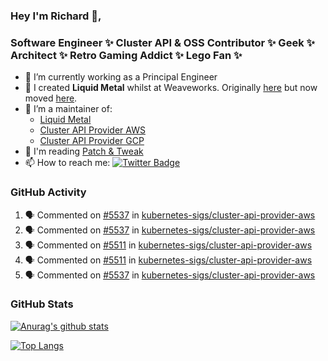 ### Hey I'm Richard 👋, 

<h3 align="left">Software Engineer ✨ Cluster API & OSS Contributor ✨ Geek ✨ Architect ✨ Retro Gaming Addict ✨ Lego Fan ✨</h3>

- 🔭 I’m currently working as a Principal Engineer
- 📯 I created **Liquid Metal** whilst at Weaveworks. Originally [here](https://github.com/weaveworks-liquidmetal) but now moved [here](https://github.com/liquidmetal-dev).
- 👯 I’m a maintainer of:
  -  [Liquid Metal](https://github.com/liquidmetal-dev)
  -  [Cluster API Provider AWS](https://github.com/kubernetes-sigs/cluster-api-provider-aws)
  -  [Cluster API Provider GCP](https://github.com/kubernetes-sigs/cluster-api-provider-gcp)
- 💬 I'm reading [Patch & Tweak](https://bjooks.com/products/patch-tweak-exploring-modular-synthesis)
- 📫 How to reach me: [![Twitter Badge](https://img.shields.io/badge/-@fruit_case-00acee?style=flat&logo=Twitter&logoColor=white)](https://twitter.com/intent/follow?screen_name=fruit_case "Follow on Twitter")

### GitHub Activity 

<!--START_SECTION:activity-->
1. 🗣 Commented on [#5537](https://github.com/kubernetes-sigs/cluster-api-provider-aws/pull/5537#issuecomment-2956217269) in [kubernetes-sigs/cluster-api-provider-aws](https://github.com/kubernetes-sigs/cluster-api-provider-aws)
2. 🗣 Commented on [#5537](https://github.com/kubernetes-sigs/cluster-api-provider-aws/pull/5537#issuecomment-2956186565) in [kubernetes-sigs/cluster-api-provider-aws](https://github.com/kubernetes-sigs/cluster-api-provider-aws)
3. 🗣 Commented on [#5511](https://github.com/kubernetes-sigs/cluster-api-provider-aws/pull/5511#issuecomment-2955869913) in [kubernetes-sigs/cluster-api-provider-aws](https://github.com/kubernetes-sigs/cluster-api-provider-aws)
4. 🗣 Commented on [#5511](https://github.com/kubernetes-sigs/cluster-api-provider-aws/pull/5511#issuecomment-2955868722) in [kubernetes-sigs/cluster-api-provider-aws](https://github.com/kubernetes-sigs/cluster-api-provider-aws)
5. 🗣 Commented on [#5537](https://github.com/kubernetes-sigs/cluster-api-provider-aws/pull/5537#issuecomment-2955619819) in [kubernetes-sigs/cluster-api-provider-aws](https://github.com/kubernetes-sigs/cluster-api-provider-aws)
<!--END_SECTION:activity-->

### GitHub Stats

[![Anurag's github stats](https://github-readme-stats.vercel.app/api?username=richardcase&count_private=true&show_icons=true)](https://github.com/anuraghazra/github-readme-stats)

[![Top Langs](https://github-readme-stats.vercel.app/api/top-langs/?username=richardcase&hide=html&layout=compact)](https://github.com/anuraghazra/github-readme-stats)

